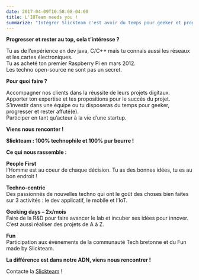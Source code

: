 ```yaml
---
date: 2017-04-09T10:58:08-04:00
title: L'IOTeam needs you !
summarize: "Intégrer Slickteam c'est avoir du temps pour geeker et progresser. Intervenir sur la chaîne M2M et surtout sur les objets connectés c'est possible !"
---
```


**Progresser et rester au top, cela t’intéresse ?**

Tu as de l’expérience en dev java, C/C++ mais tu connais aussi les réseaux et les cartes électroniques.  
Tu as acheté ton premier Raspberry Pi en mars 2012.  
Les techno open-source ne sont pas un secret.

**Pour quoi faire ?**

Accompagner nos clients dans la réussite de leurs projets digitaux.  
Apporter ton expertise et tes propositions pour le succès du projet.  
S’investir dans une équipe ou tu disposeras du temps pour geeker, progresser et rester affuté(e).  
Participer en tant qu’acteur à la vie d’une startup.

**Viens nous renconter !**

**Slickteam : 100% technophile et 100% pur beurre !**

**Ce qui nous rassemble :**

**People First**  
l’Homme est au coeur de chaque décision. Tu as des bonnes idées, tu es au bon endroit !

**Techno-centric**  
Des passionnés de nouvelles techno qui ont le goût des choses bien faites sur 3 activités : le dev applicatif, le mobile et l’IoT.

**Geeking days – 2x/mois**  
Faire de la R&D pour faire avancer le lab et incuber ses idées pour innover. C’est aussi réaliser des projets de A à Z.

**Fun**  
Participation aux événements de la communauté Tech bretonne et du Fun made by Slickteam.

**La différence est dans notre ADN, viens nous rencontrer !**

Contacte la [Slickteam](mailto:job@slickteam.fr) !